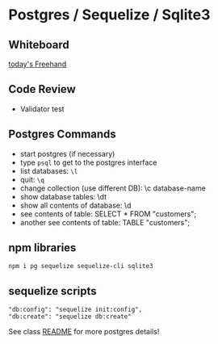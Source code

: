 # Postgres / Sequelize / Sqlite3

## Whiteboard

[today's Freehand](https://projects.invisionapp.com/freehand/document/5CMFYy1XK)

## Code Review

- Validator test

## Postgres Commands

- start postgres (if necessary)
- type `psql` to get to the postgres interface
- list databases: `\l`
- quit: `\q`
- change collection (use different DB): \c database-name
- show database tables: \dt
- show all contents of database: \d
- see contents of table: SELECT * FROM "customers";
- another see contents of table: TABLE "customers";

## npm libraries

`npm i pg sequelize sequelize-cli sqlite3`

## sequelize scripts

```
"db:config": "sequelize init:config",
"db:create": "sequelize db:create"
```

See class [README](./) for more postgres details!

